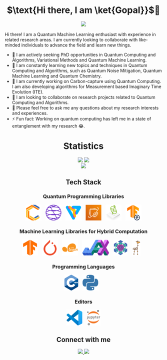 <div> 
  <h1 align="center"> $\text{Hi there, I am \ket{Gopal}}$👋</h1> 
</div>
<div align="center">
   <img src="https://komarev.com/ghpvc/?username=Gopal-Dahale"/>
</div> 


Hi there! I am a Quantum Machine Learning enthusiast with experience in related research areas. I am currently looking to collaborate with like-minded individuals to advance the field and learn new things.

- 🔭 I am actively seeking PhD opportunities in Quantum Computing and Algorithms, Variational Methods and Quantum Machine Learning.
- 🌱 I am constantly learning new topics and techniques in Quantum Computing and Algorithms, such as Quantum Noise Mitigation, Quantum Machine Learning and Quantum Chemistry.
- 🧮 I am currently working on Carbon-capture using Quantum Computing. I am also developing algorithms for Measurement based Imaginary Time Evolution (ITE).
- 👯 I am looking to collaborate on research projects related to Quantum Computing and Algorithms.
- 💬 Please feel free to ask me any questions about my research interests and experiences.
- ⚡ Fun fact: Working on quantum computing has left me in a state of entanglement with my research 😂.

<!-- <h1 align="center"> Hi there, I am Gopal. 👋 </h1> -->
<!-- <p align="center">
  <img src="https://badges.pufler.dev/visits/Gopal-Dahale/Gopal-Dahale"/>
  <img src="https://badges.pufler.dev/repos/Gopal-Dahale"/>
  <img src="https://badges.pufler.dev/commits/monthly/Gopal-Dahale" />
</p> -->
<!--
**Gopal-Dahale/Gopal-Dahale** is a ✨ _special_ ✨ repository because its `README.md` (this file) appears on your GitHub profile.

Here are some ideas to get you started:
-->

<!-- - 🔭 I’m currently working on enhancing my skills in alogrithms on LeetCode.
- 🌱 I’m currently learning ReactJs, Axios, Firebase & REST APIs.
- 👯 I’m looking to collaborate on projects in Machine/ Deep Learning.
- 🤔 I’m looking for help with Dynamic Coloring problem (Fixed Parameter Tractable)
- 💬 Ask me about any tech related stuff
- 📫 How to reach me: [LinkedIn](https://www.linkedin.com/in/gopal-ramesh-dahale-7a3087198/)
- 😄 Pronouns: He/His
- ⚡ Fun fact: blank
 -->

<h1 align='center'> Statistics </h1>

<div align = "center">
  <img width='auto' height=170 src = "https://github-readme-stats.vercel.app/api?username=Gopal-Dahale&&show_icons=true&title_color=ffffff&icon_color=bb2acf&text_color=daf7dc&bg_color=151515&">
  <img width='auto' height=170 src = "https://github-readme-stats.vercel.app/api/top-langs/?username=Gopal-Dahale&&show_icons=true&title_color=ffffff&icon_color=bb2acf&text_color=daf7dc&bg_color=151515&layout=compact">
</div>

<div align = "center">
 <img width='auto' height=170 src="https://github-readme-streak-stats.herokuapp.com/?user=Gopal-Dahale&show_icons=true&locale=en&layout=compact&theme=dark&line_height=0" />
</div> 


<h2 align='center'> Tech Stack </h2>
<div align='center'>

  <h3>Quantum Programming Libraries</h3>
  <div style="display:flex;justify-content:center;margin-bottom:20px;">
    <a href="https://quantumai.google/cirq" target="_blank">                      <img width='auto' height=50 src="./logos/cirq.svg" /> </a> &#8195;
    <a href="https://qiskit.org/" target="_blank">                                <img width='auto' height=50 src="./logos/qiskit.svg" /> </a> &#8195;
    <a href="https://pennylane.ai/" target="_blank">                              <img width='auto' height=50 src="./logos/pennylane.svg" /> </a> &#8195;
    <a href="https://aws.amazon.com/braket/" target="_blank">                     <img width='auto' height=50 src="./logos/aws-braket.png" /> </a> &#8195;
    <a href="https://developer.nvidia.com/cuda-quantum" target="_blank">          <img width='auto' height=50 src="./logos/cuda-quantum.svg" /> </a> &#8195;
    <a href="https://www.tensorflow.org/quantum" target="_blank">                 <img width='auto' height=50 src="./logos/tfq.svg" /> </a>
  </div> 

  <h3>Machine Learning Libraries for Hybrid Computation</h3>
  <div style="display:flex;justify-content:center;margin-bottom:20px;">
    <a href="https://www.tensorflow.org/" target="_blank">                        <img width='auto' height=50 src="./logos/tensorflow.svg" /> </a> &#8195;
    <a href="https://pytorch.org/" target="_blank">                               <img width='auto' height=50 src="./logos/pytorch.svg" /> </a> &#8195;
    <a href="https://scikit-learn.org/stable/index.html" target="_blank">         <img width='auto' height=50 src="./logos/scikitlearn.svg" /> </a> &#8195;
    <a href="https://jax.readthedocs.io/en/latest/index.html" target="_blank">    <img width='auto' height=50 src="./logos/jax.svg" /> </a> &#8195;
    <a href="https://flax.readthedocs.io/en/latest/index.html" target="_blank">   <img width='auto' height=50 src="./logos/flax.png" /> </a> &#8195;
    <a href="https://github.com/deepmind/jraph" target="_blank">                  <img width='auto' height=50 src="./logos/jraph.png" /> </a> &#8195;
  </div> 

  <h3>Programming Languages</h3>
  <div style="display:flex;justify-content:center;margin-bottom:20px;">
    <a href="https://isocpp.org/" target="_blank">                                <img width='auto' height=50 src="./logos/cpp.svg" /> </a> &#8195;
    <a href="https://www.python.org/" target="_blank">                            <img width='auto' height=50 src="./logos/python.svg" />   </a> &#8195;
  </div> 

  <h3>Editors</h3>
  <div style="display:flex;justify-content:center;margin-bottom:20px;">
    <a href="https://code.visualstudio.com/" target="_blank">                     <img width='auto' height=50 src="./logos/vscode.svg" /> </a> &#8195;
    <a href="https://jupyter.org/" target="_blank">                               <img width='auto' height=50 src="./logos/jupyter.svg" /> </a>
  </div> 
</div> 


<h2 align='center'> Connect with me </h2>
<div align='center'>
  <a href="https://www.linkedin.com/in/gopald27/">                                <img src='https://img.shields.io/badge/LinkedIn-0077B5?style=for-the-badge&logo=linkedin&logoColor=white'/> </a>
  <a href="https://twitter.com/gopald27">                                         <img src='https://img.shields.io/badge/Twitter-1DA1F2?style=for-the-badge&logo=twitter&logoColor=white&'/> </a>
</div>
